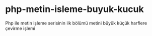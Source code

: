 # php-metin-isleme-buyuk-kucuk
Php ile metin işleme serisinin ilk bölümü metini büyük küçük harflere çevirme işlemi
